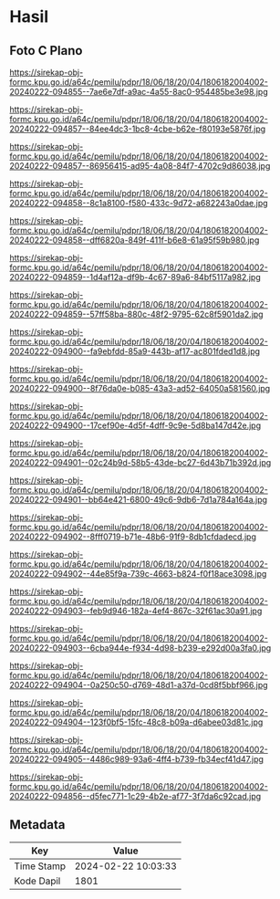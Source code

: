# Hasil

## Foto C Plano

https://sirekap-obj-formc.kpu.go.id/a64c/pemilu/pdpr/18/06/18/20/04/1806182004002-20240222-094855--7ae6e7df-a9ac-4a55-8ac0-954485be3e98.jpg

https://sirekap-obj-formc.kpu.go.id/a64c/pemilu/pdpr/18/06/18/20/04/1806182004002-20240222-094857--84ee4dc3-1bc8-4cbe-b62e-f80193e5876f.jpg

https://sirekap-obj-formc.kpu.go.id/a64c/pemilu/pdpr/18/06/18/20/04/1806182004002-20240222-094857--86956415-ad95-4a08-84f7-4702c9d86038.jpg

https://sirekap-obj-formc.kpu.go.id/a64c/pemilu/pdpr/18/06/18/20/04/1806182004002-20240222-094858--8c1a8100-f580-433c-9d72-a682243a0dae.jpg

https://sirekap-obj-formc.kpu.go.id/a64c/pemilu/pdpr/18/06/18/20/04/1806182004002-20240222-094858--dff6820a-849f-411f-b6e8-61a95f59b980.jpg

https://sirekap-obj-formc.kpu.go.id/a64c/pemilu/pdpr/18/06/18/20/04/1806182004002-20240222-094859--1d4af12a-df9b-4c67-89a6-84bf5117a982.jpg

https://sirekap-obj-formc.kpu.go.id/a64c/pemilu/pdpr/18/06/18/20/04/1806182004002-20240222-094859--57ff58ba-880c-48f2-9795-62c8f5901da2.jpg

https://sirekap-obj-formc.kpu.go.id/a64c/pemilu/pdpr/18/06/18/20/04/1806182004002-20240222-094900--fa9ebfdd-85a9-443b-af17-ac801fded1d8.jpg

https://sirekap-obj-formc.kpu.go.id/a64c/pemilu/pdpr/18/06/18/20/04/1806182004002-20240222-094900--8f76da0e-b085-43a3-ad52-64050a581560.jpg

https://sirekap-obj-formc.kpu.go.id/a64c/pemilu/pdpr/18/06/18/20/04/1806182004002-20240222-094900--17cef90e-4d5f-4dff-9c9e-5d8ba147d42e.jpg

https://sirekap-obj-formc.kpu.go.id/a64c/pemilu/pdpr/18/06/18/20/04/1806182004002-20240222-094901--02c24b9d-58b5-43de-bc27-6d43b71b392d.jpg

https://sirekap-obj-formc.kpu.go.id/a64c/pemilu/pdpr/18/06/18/20/04/1806182004002-20240222-094901--bb64e421-6800-49c6-9db6-7d1a784a164a.jpg

https://sirekap-obj-formc.kpu.go.id/a64c/pemilu/pdpr/18/06/18/20/04/1806182004002-20240222-094902--8fff0719-b71e-48b6-91f9-8db1cfdadecd.jpg

https://sirekap-obj-formc.kpu.go.id/a64c/pemilu/pdpr/18/06/18/20/04/1806182004002-20240222-094902--44e85f9a-739c-4663-b824-f0f18ace3098.jpg

https://sirekap-obj-formc.kpu.go.id/a64c/pemilu/pdpr/18/06/18/20/04/1806182004002-20240222-094903--feb9d946-182a-4ef4-867c-32f61ac30a91.jpg

https://sirekap-obj-formc.kpu.go.id/a64c/pemilu/pdpr/18/06/18/20/04/1806182004002-20240222-094903--6cba944e-f934-4d98-b239-e292d00a3fa0.jpg

https://sirekap-obj-formc.kpu.go.id/a64c/pemilu/pdpr/18/06/18/20/04/1806182004002-20240222-094904--0a250c50-d769-48d1-a37d-0cd8f5bbf966.jpg

https://sirekap-obj-formc.kpu.go.id/a64c/pemilu/pdpr/18/06/18/20/04/1806182004002-20240222-094904--123f0bf5-15fc-48c8-b09a-d6abee03d81c.jpg

https://sirekap-obj-formc.kpu.go.id/a64c/pemilu/pdpr/18/06/18/20/04/1806182004002-20240222-094905--4486c989-93a6-4ff4-b739-fb34ecf41d47.jpg

https://sirekap-obj-formc.kpu.go.id/a64c/pemilu/pdpr/18/06/18/20/04/1806182004002-20240222-094856--d5fec771-1c29-4b2e-af77-3f7da6c92cad.jpg


## Metadata

| Key        | Value               |
| ---------- | ------------------- |
| Time Stamp | 2024-02-22 10:03:33 |
| Kode Dapil | 1801                |



